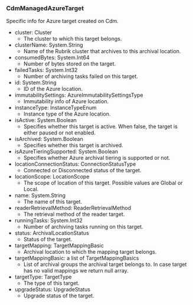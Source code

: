 ### CdmManagedAzureTarget
Specific info for Azure target created on Cdm.

- cluster: Cluster
  - The cluster to which this target belongs.
- clusterName: System.String
  - Name of the Rubrik cluster that archives to this archival location.
- consumedBytes: System.Int64
  - Number of bytes stored on the target.
- failedTasks: System.Int32
  - Number of archiving tasks failed on this target.
- id: System.String
  - ID of the Azure location.
- immutabilitySettings: AzureImmutabilitySettingsType
  - Immutability info of Azure location.
- instanceType: InstanceTypeEnum
  - Instance type of the Azure location.
- isActive: System.Boolean
  - Specifies whether this target is active. When false, the target is either paused or not enabled.
- isArchived: System.Boolean
  - Specifies whether this target is archived.
- isAzureTieringSupported: System.Boolean
  - Specifies whether Azure archival tiering is supported or not.
- locationConnectionStatus: ConnectionStatusType
  - Connected or Disconnected status of the target.
- locationScope: LocationScope
  - The scope of location of this target. Possible values are Global or Local.
- name: System.String
  - The name of this target.
- readerRetrievalMethod: ReaderRetrievalMethod
  - The retrieval method of the reader target.
- runningTasks: System.Int32
  - Number of archiving tasks running on this target.
- status: ArchivalLocationStatus
  - Status of the target.
- targetMapping: TargetMappingBasic
  - Archival location to which the mapping target belongs.
- targetMappingBasic: a list of TargetMappingBasics
  - List of archival groups the archival target belongs to. In case target has no valid mappings we return null array.
- targetType: TargetType
  - The type of this target.
- upgradeStatus: UpgradeStatus
  - Upgrade status of the target.
